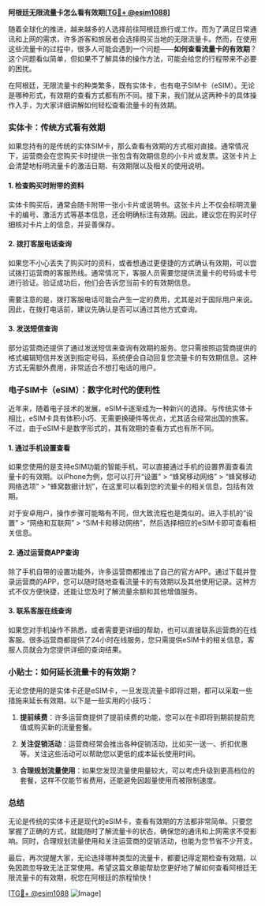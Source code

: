 **阿根廷无限流量卡怎么看有效期[[TG💪+ @esim1088](https://t.me/s/esim1088)]**

随着全球化的推进，越来越多的人选择前往阿根廷旅行或工作。而为了满足日常通讯和上网的需求，许多游客和旅居者会选择购买当地的无限流量卡。然而，在使用这些流量卡的过程中，很多人可能会遇到一个问题——**如何查看流量卡的有效期**？这个问题看似简单，但如果不了解具体的操作方法，可能会给您的行程带来不必要的困扰。

在阿根廷，无限流量卡的种类繁多，既有实体卡，也有电子SIM卡（eSIM）。无论是哪种形式，有效期的查看方式都有所不同。接下来，我们就从这两种卡的具体操作入手，为大家详细讲解如何轻松查看流量卡的有效期。

### 实体卡：传统方式看有效期

如果您持有的是传统的实体SIM卡，那么查看有效期的方式相对直接。通常情况下，运营商会在您购买卡时提供一张包含有效期信息的小卡片或发票。这张卡片上会清楚地标明流量卡的激活日期、有效期限以及相关的使用说明。

#### 1. **检查购买时附带的资料**
实体卡购买后，通常会随卡附带一张小卡片或说明书。这张卡片上不仅会标明流量卡的编号、激活方式等基本信息，还会明确标注有效期。因此，建议您在购买时仔细核对卡片上的信息，并妥善保存。

#### 2. **拨打客服电话查询**
如果您不小心丢失了购买时的资料，或者想通过更便捷的方式确认有效期，可以尝试拨打运营商的客服热线。通常情况下，客服人员需要您提供流量卡的号码或卡号进行验证。验证成功后，他们会告诉您当前卡的有效期信息。

需要注意的是，拨打客服电话可能会产生一定的费用，尤其是对于国际用户来说。因此，在拨打电话前，建议先确认是否可以通过其他方式查询。

#### 3. **发送短信查询**
部分运营商还提供了通过发送短信来查询有效期的服务。您只需按照运营商提供的格式编辑短信并发送到指定号码，系统便会自动回复您流量卡的有效期信息。这种方式无需额外费用，非常适合不想打电话的用户。

### 电子SIM卡（eSIM）：数字化时代的便利性

近年来，随着电子技术的发展，eSIM卡逐渐成为一种新兴的选择。与传统实体卡相比，eSIM卡具有体积小巧、无需更换硬件等优点，尤其适合经常出国的旅客。不过，由于eSIM卡是数字形式的，其有效期的查看方式也有所不同。

#### 1. **通过手机设置查看**
如果您使用的是支持eSIM功能的智能手机，可以直接通过手机的设置界面查看流量卡的有效期。以iPhone为例，您可以打开“设置” > “蜂窝移动网络” > “蜂窝移动网络选项” > “蜂窝数据计划”，在这里可以看到您的流量卡的相关信息，包括有效期。

对于安卓用户，操作步骤可能略有不同，但大致流程也是类似的。进入手机的“设置” > “网络和互联网” > “SIM卡和移动网络”，然后选择相应的eSIM卡即可查看相关信息。

#### 2. **通过运营商APP查询**
除了手机自带的设置功能外，许多运营商都推出了自己的官方APP。通过下载并登录运营商的APP，您可以随时随地查看流量卡的有效期以及其他使用记录。这种方式不仅方便快捷，还能让您及时了解流量余额和其他增值服务。

#### 3. **联系客服在线查询**
如果您对手机操作不熟悉，或者需要更详细的帮助，也可以直接联系运营商的在线客服。很多运营商都提供了24小时在线服务，您只需提供eSIM卡的相关信息，客服人员就会为您提供详细的查询结果。

### 小贴士：如何延长流量卡的有效期？

无论您使用的是实体卡还是eSIM卡，一旦发现流量卡即将过期，都可以采取一些措施来延长有效期。以下是一些实用的小技巧：

1. **提前续费**：许多运营商提供了提前续费的功能，您可以在卡即将到期前提前充值或购买新的流量套餐。
   
2. **关注促销活动**：运营商经常会推出各种促销活动，比如买一送一、折扣优惠等。关注这些活动可以帮助您以更低的成本延长使用时间。

3. **合理规划流量使用**：如果您发现流量使用量较大，可以考虑升级到更高档位的套餐，这样不仅能节省费用，还能避免因超量使用而被限制速度。

### 总结

无论是传统的实体卡还是现代的eSIM卡，查看有效期的方法都非常简单。只要您掌握了正确的方式，就能随时了解流量卡的状态，确保您的通讯和上网需求不受影响。同时，合理规划流量使用和关注运营商的促销活动，也能为您节省不少开支。

最后，再次提醒大家，无论选择哪种类型的流量卡，都要记得定期检查有效期，以免因疏忽导致无法正常使用。希望这篇文章能帮助您更好地了解如何查看阿根廷无限流量卡的有效期，祝您在阿根廷的旅程愉快！

[[TG💪+ @esim1088](https://t.me/s/esim1088) ![Image](https://i.postimg.cc/4NQfJmqS/Snipaste-2025-05-13-00-14-12.png)]